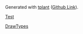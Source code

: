 Generated with [tplant](https://www.npmjs.com/package/tplant) ([Github Link](https://github.com/bafolts/tplant)).

[Test](http://www.plantuml.com/plantuml/proxy?fmt=svg&cache=no&src=https://jirkadelloro.github.io/FUDGE/Experiments/Lukas/PlantUML/02_generated/Test.puml)  

[DrawTypes](http://www.plantuml.com/plantuml/proxy?fmt=svg&cache=no&src=https://jirkadelloro.github.io/FUDGE/Experiments/Lukas/PlantUML/02_generated/Types.puml)  
